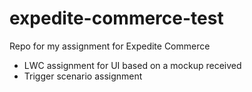 # expedite-commerce-test
Repo for my assignment for Expedite Commerce

- LWC assignment for UI based on a mockup received
- Trigger scenario assignment
